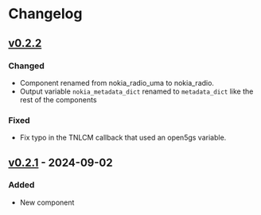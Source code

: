 # Changelog

## [v0.2.2]
### Changed
- Component renamed from nokia_radio_uma to nokia_radio.
- Output variable `nokia_metadata_dict` renamed to `metadata_dict` like the rest of the components
### Fixed
- Fix typo in the TNLCM callback that used an open5gs variable.

## [v0.2.1] - 2024-09-02
### Added
- New component


<!-- Change latest version value at every release -->
[v0.2.2]: https://github.com/6G-SANDBOX/6G-Library/compare/v0.2.1...v0.2.2
[v0.2.1]: https://github.com/6G-SANDBOX/6G-Library/compare/v0.2.0...v0.2.1

<!-- FIELDS PER VERSION -->
<!--
### Added

- New features

### Changed

- Changes in existing functionality

### Deprecated

- Soon-to-be removed features

### Removed

- Removed features

### Fixed

- Bug fixes

### Security

- Vulnerability warnings
-->